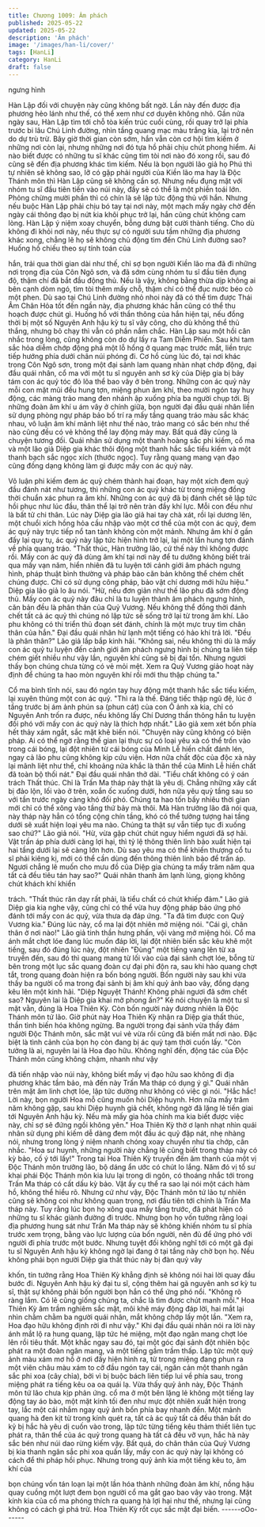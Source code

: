 ```yaml
---
title: Chương 1009: Âm phách
published: 2025-05-22
updated: 2025-05-22
description: 'Âm phách'
image: '/images/han-li/cover/'
tags: [HanLi]
category: HanLi
draft: false
---
```


ngưng hình

Hàn Lập đối với chuyện này cũng không bất ngờ. Lần này đến
được địa phương hẻo lánh như thế, có thể xem như cơ duyên
không nhỏ.
Gần nửa ngày sau, Hàn Lập tìm tới chỗ tòa kiến trúc cuối cùng,
rồi quay trở lại phía trước bi lâu Chú Linh đường, nhìn tầng quang
mạc màu trắng kia, lại trở nên do dự trù trừ.
Bây giờ thời gian còn sớm, hắn vẫn còn cơ hội tìm kiếm ở những
nơi còn lại, nhưng những nơi đó tựa hồ phải chịu chút phong
hiểm.
Ai nào biết được có những tu sĩ khác cũng tìm tòi nơi nào đó
xong rồi, sau đó cũng sẽ đến địa phương khác tìm kiếm.
Nếu là bọn người lão giả họ Phú thì tự nhiên sẽ không sao, lỡ có
gặp phải người của Kiền lão ma hay là Độc Thánh môn thì Hàn
Lập cũng sẽ không cần sợ. Nhưng nếu đụng mặt với nhóm tu sĩ
đầu tiên tiến vào núi này, đấy sẽ có thể là một phiền toái lớn.
Phỏng chừng mười phần thì có chín là sẽ lập tức động thủ với
hắn.
Nhưng nếu buộc Hàn Lập phải chịu bó tay tại nơi này, một mạch
mấy ngày chờ đến ngày cái thông đạo bị nứt kia khôi phục trở lại,
hắn cũng chút không cam lòng.
Hàn Lập ý niệm xoay chuyển, bỗng dưng bật cười thành tiếng.
Cho dù không đi khỏi nơi này, nếu thực sự có người sưu tầm
những địa phương khác xong, chẳng lẽ họ sẽ không chủ động tìm
đến Chú Linh đường sao? Huống hồ chiếu theo sự tính toán của

hắn, trải qua thời gian dài như thế, chỉ sợ bọn người Kiền lão ma
đã đi những nơi trọng địa của Côn Ngô sơn, và đã sớm cùng
nhóm tu sĩ đầu tiên đụng độ, thậm chí đã bắt đầu động thủ.
Nếu là vậy, không bằng thừa dịp không ai bên cạnh dòm ngó, tìm
tòi thêm mấy chỗ, thậm chí có thể đục nước béo cò một phen. Dù
sao tại Chú Linh đường nhỏ nhoi này đã có thể tìm được Thái Âm
Chân Hỏa tốt đến ngần này, địa phương khác hẳn cũng có thể thu
hoạch được chút gì.
Huống hồ với thần thông của hắn hiện tại, nếu đồng thời bị một
số Nguyên Anh hậu kỳ tu sĩ vây công, cho dù không thể thủ
thắng, nhưng bỏ chạy thì vẫn có phần nắm chắc.
Hàn Lập sau một hồi cân nhắc trong lòng, cũng không còn do dự
lấy ra Tam Diễm Phiến. Sau khi tam sắc hỏa diễm chớp động phá
một lỗ hổng ở quang mạc trước mắt, liền trực tiếp hướng phía
dưới chân núi phóng đi.
Cơ hồ cùng lúc đó, tại nơi khác trong Côn Ngô sơn, trong một đại
sảnh lam quang nhàn nhạt chớp động, đại đầu quái nhân, cổ ma
với một tu sĩ nguyên anh sơ kỳ của Diệp gia bị bảy tám con ác
quỷ tóc đỏ lõa thể bao vây ở bên trong.
Những con ác quỷ này mỗi con mặt mũi đều hung tợn, miệng
phun âm khí, theo mười ngón tay huy động, các màng trảo mang
đen nhánh ập xuống phía ba người chụp tới.
Bị những đoàn âm khí u ám vây ở chính giữa, bọn người đại đầu
quái nhân liền sử dụng phòng ngự pháp bảo bố trí ra mấy tầng
quang tráo màu sắc khác nhau, vô luận âm khí mãnh liệt như thế
nào, trảo mang có sắc bén như thế nào cũng đều có vẻ không thể
lay động mảy may.
Bất quá đây cũng là chuyện tương đối. Quái nhân sử dụng một
thanh hoàng sắc phi kiếm, cổ ma và một lão giả Diệp gia khác
thôi động một thanh hắc sắc tiểu kiếm và một thanh bạch sắc
ngọc xích (thước ngọc). Tuy rằng quang mang vạn đạo cũng
đồng dạng không làm gì được mấy con ác quỷ này.

Vô luận phi kiếm đem ác quỷ chém thành hai đoạn, hay một xích
đem quỷ đầu đánh nát như tương, thì những con ác quỷ khác từ
trong miệng đồng thời chuẩn xác phun ra âm khí. Những con ác
quỷ đã bị đánh chết sẽ lập tức hồi phục như lúc đầu, thân thể lại
trở nên tràn đầy khí lực. Mỗi con đều như là bất tử chi thân.
Lúc này Diệp gia lão giả hai tay chà xát, rồi lại dương lên, một
chuổi xích hồng hỏa cầu nhập vào một cơ thể của một con ác
quỷ, đem ác quỷ này trực tiếp nổ tan tành không còn một mảnh.
Nhưng âm khí ở gần đấy lại quy tụ, ác quỷ này lập tức hiện hình
trở lại, lại một lần hung tợn đánh về phía quang tráo.
"Thất thúc, Hàn trưởng lão, cứ thế này thì không được rồi. Mấy
con ác quỷ đã dùng âm khí tại nơi này để tu dưỡng không biết trải
qua mấy vạn năm, hiển nhiên đã tu luyện tới cảnh giới âm phách
ngưng hình, pháp thuật bình thường và pháp bảo căn bản không
thể chém chết chúng được. Chỉ có sử dụng công pháp, bảo vật
chí dương mới hữu hiệu."
Diệp gia lão giả lo âu nói.
"Hừ, nếu đơn giản như thế lão phu đã sớm động thủ. Mấy con ác
quỷ này đâu chỉ là tu luyện thành âm phách ngưng hình, căn bản
đều là phân thân của Quỷ Vương. Nếu không thể đồng thời đánh
chết tất cả ác quỷ thì chúng nó lập tức sẽ sống trở lại từ trong âm
khí. Lão phu không có thi triển thủ đoạn sét đánh, chính là một
mực truy tìm chân thân của hắn."
Đại đầu quái nhân hừ lạnh một tiếng có hảo khí trả lời.
"Đều là phân thân?"
Lão giả lắp bắp kinh hãi.
"Không sai, nếu không thì dù là mấy con ác quỷ tu luyện đến cảnh
giới âm phách ngưng hình bị chúng ta liên tiếp chém giết nhiều
như vậy lần, nguyên khí cũng sẽ bị đại tổn. Nhưng ngươi thấy bọn
chúng chưa từng có vẻ mỏi mệt. Xem ra Quỷ Vương giảo hoạt
này định để chúng ta hao mòn nguyên khí rồi mới thu thập chúng
ta."

Cổ ma bình tĩnh nói, sau đó ngón tay huy động một thanh hắc sắc
tiểu kiếm, lại xuyên thủng một con ác quỷ.
"Thì ra là thế. Đáng tiếc thập ngũ đệ, lúc ở tầng trước bị ám ảnh
phún sa (phun cát) của con Ô ảnh xà kia, chỉ có Nguyên Anh trốn
ra được, nếu không lấy Chí Dương thần thông hắn tu luyện đối
phó với mấy con ác quỷ này là thích hợp nhất."
Lão giả xem xét bốn phía hết thảy xám ngắt, sắc mặt khẽ biến
nói.
"Chuyện này cũng không có biện pháp. Ai có thể ngờ rằng thế
gian lại thực sự có loại yêu xà có thể trốn vào trong cái bóng, lại
đột nhiên từ cái bóng của Minh Lễ hiền chất đánh lén, ngay cả lão
phu cũng không kịp cứu viện. Hơn nữa chất độc của độc xà này
lại mãnh liệt như thế, chỉ khoảng nửa khắc là thân thể của Minh
Lễ hiền chất đã toàn bộ thối nát."
Đại đầu quái nhân thở dài.
"Tiểu chất không có ý oán trách Thất thúc. Chỉ là Trấn Ma tháp
này thật là yêu dị. Chẳng những xây cất bị đảo lộn, lối vào ở trên,
xoắn ốc xuống dưới, hơn nữa yêu quỷ tầng sau so với tần trước
ngày càng khó đối phó. Chúng ta hao tốn bấy nhiêu thời gian mới
chỉ có thể xông vào tầng thứ bảy mà thôi. Mà Hàn trưởng lão đã
nói qua, này tháp này hẳn có tổng cộng chín tầng, khó có thể
tưởng tượng hai tầng dưới sẽ xuất hiện loại yêu ma nào. Chúng ta
thật sự vẫn tiếp tục đi xuống sao chứ?"
Lão giả nói.
"Hừ, vừa gặp chút chút nguy hiểm ngươi đã sợ hãi. Vật trấn áp
phía dưới càng lợi hại, thì tỷ lệ thông thiên linh bảo xuất hiện tại
hai tầng dưới lại sẽ càng lớn hơn. Dù sao yêu ma có thể khiến
thượng cổ tu sĩ phải kiêng kị, mới có thể cần dùng đến thông thiên
linh bảo để trấn áp. Ngươi chẳng lẽ muốn cho mưu đồ của Diệp
gia chúng ta mấy trăm năm qua tất cả đều tiêu tán hay sao?"
Quái nhân thanh âm lạnh lùng, giọng không chút khách khí khiển

trách.
"Thất thúc răn dạy rất phải, là tiểu chất có chút khiếp đảm."
Lão giả Diệp gia kia nghe vậy, cũng chỉ có thể vừa huy động pháp
bảo ứng phó đánh tới mấy con ác quỷ, vừa thưa dạ đáp ứng.
"Ta đã tìm được con Quỷ Vương kia."
Đúng lúc này, cổ ma lại đột nhiên mở miệng nói.
"Cái gì, chân thân ở nơi nào!"
Lão giả tinh thần hưng phấn, vội vàng mở miệng hỏi.
Cổ ma ánh mắt chợt lóe đang lúc muốn đáp lời, lại đột nhiên biến
sắc kêu khẽ một tiếng, sau đó đúng lúc này, đột nhiên "Đùng" một
tiếng vang lên từ xa truyền đến, sau đó thì quang mang từ lối vào
của đại sảnh chợt lóe, bỗng từ bên trong một lục sắc quang đoàn
cự đại phi độn ra, sau khi hào quang chợt tắt, trong quang đoàn
hiện ra bốn bóng người.
Bốn người này sau khi vừa thấy ba người cổ ma trong đại sảnh bị
âm khí quỷ ảnh bao vây, đồng dạng kêu lên một kinh hãi.
"Diệp Nguyệt Thánh! Không phải ngươi đã sớm chết sao? Nguyên
lai là Diệp gia khai mở phong ấn?"
Kẻ nói chuyện là một tu sĩ mặt vằn, đúng là Hoa Thiên Kỳ. Còn
bốn người này đương nhiên là Độc Thánh môn tứ lão.
Giờ phút này Hoa Thiên Kỳ nhận ra Diệp gia thất thúc, thần tình
biến hóa không ngừng.
Ba người trong đại sảnh vừa thấy đám người Độc Thánh môn,
sắc mặt vui vẻ vừa rồi cũng đã biến mất nơi nào. Đặc biệt là tình
cảnh của bọn họ còn đang bị ác quỷ tạm thời cuốn lấy.
"Còn tưởng là ai, nguyên lai là Hoa đạo hữu. Không nghĩ đến,
động tác của Độc Thánh môn cũng không chậm, nhanh như vậy

đã tiến nhập vào núi này, không biết mấy vị đạo hữu sao không đi
địa phương khác tầm bảo, mà đến này Trấn Ma tháp có dụng ý
gì."
Quái nhân trên mặt âm linh chợt lóe, lập tức dường như không có
việc gì nói.
"Hắc hắc! Lời này, bọn người Hoa mỗ cũng muốn hỏi Diệp huynh.
Hơn nữa mấy trăm năm không gặp, sau khi Diệp huynh giả chết,
không ngờ đã lặng lẻ tiến giai tới Nguyên Anh hậu kỳ. Nếu mà
mấy gia hỏa chính ma kia biết được việc này, chỉ sợ sẽ đứng ngồi
không yên."
Hoa Thiên Kỳ thờ ơ lạnh nhạt nhìn quái nhân sử dụng phi kiếm
dễ dàng đem một đầu ác quỷ đập nát, nhẹ nhàng nói, nhưng
trong lòng ý niệm nhanh chóng xoay chuyển như tia chớp, cân
nhắc.
"Hoa sư huynh, những người này chẳng lẽ cũng biết trong tháp
này có kỳ bảo, cố ý tới lấy!"
Trong tai Hoa Thiên Kỳ truyền đến âm thanh của một vị Độc
Thánh môn trưởng lão, bộ dáng ẩn ước có chút lo lắng.
Năm đó vị tổ sư khai phái Độc Thánh môn kia lưu lại trong di
ngôn, có thoáng nhắc tới trong Trấn Ma tháp có cất dấu kỳ bảo.
Vật ấy cụ thể ra sao lại nói một cách hàm hồ, không thể hiểu rõ.
Nhưng cứ như vậy, Độc Thánh môn tứ lão tự nhiên cũng sẽ
không coi như không quan trọng, nơi đầu tiên tới chính là Trấn
Ma tháp này.
Tuy rằng lúc bọn họ xông qua mấy tầng trước, đã phát hiện có
những tu sĩ khác giành đường đi trước. Nhưng bọn họ vốn tưởng
rằng loại địa phương hung sát như Trấn Ma tháp này sẽ không
khiến nhóm tu sĩ phía trước xem trọng, bằng vào lực lượng của
bốn người, nên đủ để ứng phó với người đi phía trước một bước.
Nhưng tuyệt đối không nghĩ tới có một gã đại tu sĩ Nguyên Anh
hậu kỳ không ngờ lại đang ở tại tầng này chờ bọn họ.
Nếu không phải bọn người Diệp gia thất thúc này bị đàn quỷ vây

khốn, tin tưởng rằng Hoa Thiên Kỳ khẳng định sẽ không nói hai
lời quay đầu bước đi. Nguyên Anh hậu kỳ đại tu sĩ, cộng thêm hai
gã nguyên anh sơ kỳ tu sĩ, thật sự không phải bốn người bọn hắn
có thể ứng phó nổi.
"Không rõ ràng lắm. Có lẽ cũng giống chúng ta, chắc là tìm được
chút manh mối."
Hoa Thiên Kỳ âm trầm nghiêm sắc mặt, môi khẽ máy động đáp
lời, hai mắt lại nhìn chằm chằm ba người quái nhân, mắt không
chớp lấy một lần.
"Xem ra, Hoa đạo hữu không định rời đi như vậy."
Khi đại đầu quái nhân nói ra lời này ánh mắt lộ ra hung quang, lập
tức hé miệng, một đạo ngân mang chợt lóe lên rồi tiêu thất.
Một khắc ngay sau đó, tại một góc đại sảnh đột nhiên bộc phát ra
một đoàn ngân mang, và một tiếng gầm trầm thấp.
Lập tức một quỷ ảnh màu xám mơ hồ ở nơi đấy hiện hình ra, từ
trong miệng đang phun ra một viên châu màu xám to cỡ đầu ngón
tay cái, ngăn cản một thanh ngân sắc phi xoa (cây chỉa), bởi vì bị
buộc bách liên tiếp lui về phía sau, trong miệng phát ra tiếng kêu
oa oa quái lạ.
Vừa thấy quỷ ảnh này, Độc Thánh môn tứ lão chưa kịp phản ứng.
cổ ma ở một bên lặng lẻ không một tiếng lay động tay áo bào,
một mặt kính tối đen như mực đột nhiên xuất hiện trong tay, lắc
một cái nhắm ngay quỷ ảnh bốn phía bay nhanh đến.
Một mảnh quang hà đen kịt từ trong kính quét ra, tất cả ác quỷ tất
cả đều thân bất do kỷ bị hắc hà yêu dị cuốn vào trong, lập tức
từng tiếng kêu thảm thiết liên tục phát ra, thân thể của ác quỷ
trong quang hà tất cả đều vỡ vụn, hắc hà này sắc bén như núi
dao rừng kiếm vậy.
Bất quá, do chân thân của Quỷ Vương bị kia thanh ngân sắc phi
xoa quấn lấy, mấy con ác quỷ này lại không có cách để thi pháp
hồi phục. Nhưng trong quỷ ảnh kia một tiếng kêu to, âm khí của

bọn chúng vốn tán loạn lại một lần hóa thành những đoàn âm khí,
nồng hậu quay cuồng một lượt đem bọn người cổ ma gắt gao bao
vây vào trong.
Mặt kính kia của cổ ma phóng thích ra quang hà lợi hại như thế,
nhưng lại cũng không có cách gì phá trừ.
Hoa Thiên Kỳ rốt cục sắc mặt đại biến.
------oOo------
